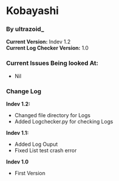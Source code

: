 <h1>Kobayashi</h1>
<h3>By ultrazoid_</h3>
<b>Current Version:</b> Indev 1.2<br>
<b>Current Log Checker Version:</b> 1.0<br>
<h3>Current Issues Being looked At:</h3>
<ul>
<li>Nil</li>
</ul>
<h3>Change Log</h3>
<b>Indev 1.2:</b><br>
<ul>
<li>Changed file directory for Logs</li>
<li>Added Logchecker.py for checking Logs</li>
</ul>
<b>Indev 1.1:</b><br>
<ul>
<li>Added Log Ouput</li>
<li>Fixed List test crash error</li>
</ul>
<b>Indev 1.0</b><br>
<ul>
<li>First Version</li>
</ul>
